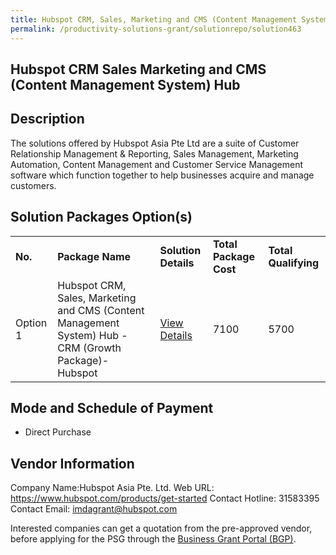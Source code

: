 ```yaml
---
title: Hubspot CRM, Sales, Marketing and CMS (Content Management System) Hub
permalink: /productivity-solutions-grant/solutionrepo/solution463
---
```


## Hubspot CRM Sales Marketing and CMS (Content Management System) Hub

## Description

The solutions offered by Hubspot Asia Pte Ltd are a suite of Customer Relationship Management & Reporting, Sales Management, Marketing Automation, Content Management and Customer Service Management software which function together to help businesses acquire and manage customers.

## Solution Packages Option(s)

<table>
<tr>
<td><b>No.</b></td>
<td><b>Package Name</b></td>
<td><b>Solution Details</b></td>
<td><b>Total Package Cost</b></td>
<td><b>Total Qualifying</b></td>
</tr>
<tr>
<td>Option 1</td>
<td>Hubspot CRM, Sales, Marketing and CMS (Content Management System) Hub -CRM (Growth Package)- Hubspot</td>
<td><a href='https://www.gobusiness.gov.sg/images/psg/Desensitised_Hubspot_Asia_Annex3_CR_wef_7_Sept_2020_Part_1.pdf'>View Details</a></td>
<td>7100</td>
<td>5700</td>
</tr>
</table>

## Mode and Schedule of Payment

 - Direct Purchase

## Vendor Information

 Company Name:Hubspot Asia Pte. Ltd. 
Web URL: https://www.hubspot.com/products/get-started 
Contact Hotline: 31583395 
Contact Email: imdagrant@hubspot.com


Interested companies can get a quotation from the pre-approved vendor, before applying for the PSG through the <a href='https://www.businessgrants.gov.sg/'>Business Grant Portal (BGP)</a>.
<script src="/jquery/resize-tables.js"></script>
